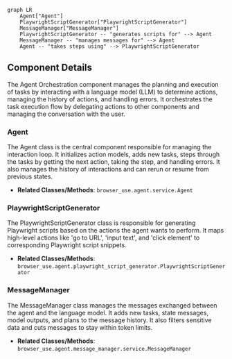 ```mermaid
graph LR
    Agent["Agent"]
    PlaywrightScriptGenerator["PlaywrightScriptGenerator"]
    MessageManager["MessageManager"]
    PlaywrightScriptGenerator -- "generates scripts for" --> Agent
    MessageManager -- "manages messages for" --> Agent
    Agent -- "takes steps using" --> PlaywrightScriptGenerator
```

## Component Details

The Agent Orchestration component manages the planning and execution of tasks by interacting with a language model (LLM) to determine actions, managing the history of actions, and handling errors. It orchestrates the task execution flow by delegating actions to other components and managing the conversation with the user.

### Agent
The Agent class is the central component responsible for managing the interaction loop. It initializes action models, adds new tasks, steps through the tasks by getting the next action, taking the step, and handling errors. It also manages the history of interactions and can rerun or resume from previous states.
- **Related Classes/Methods**: `browser_use.agent.service.Agent`

### PlaywrightScriptGenerator
The PlaywrightScriptGenerator class is responsible for generating Playwright scripts based on the actions the agent wants to perform. It maps high-level actions like 'go to URL', 'input text', and 'click element' to corresponding Playwright script snippets.
- **Related Classes/Methods**: `browser_use.agent.playwright_script_generator.PlaywrightScriptGenerator`

### MessageManager
The MessageManager class manages the messages exchanged between the agent and the language model. It adds new tasks, state messages, model outputs, and plans to the message history. It also filters sensitive data and cuts messages to stay within token limits.
- **Related Classes/Methods**: `browser_use.agent.message_manager.service.MessageManager`
